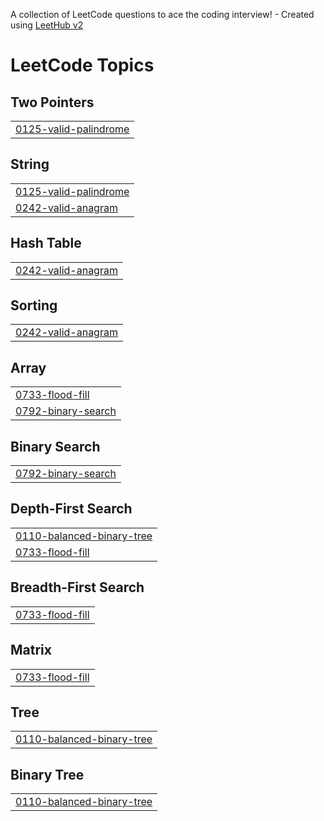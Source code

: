 A collection of LeetCode questions to ace the coding interview! - Created using [LeetHub v2](https://github.com/arunbhardwaj/LeetHub-2.0)
<!---LeetCode Topics Start-->
# LeetCode Topics
## Two Pointers
|  |
| ------- |
| [0125-valid-palindrome](https://github.com/kyeongjun-ko/Algorithm/tree/master/0125-valid-palindrome) |
## String
|  |
| ------- |
| [0125-valid-palindrome](https://github.com/kyeongjun-ko/Algorithm/tree/master/0125-valid-palindrome) |
| [0242-valid-anagram](https://github.com/kyeongjun-ko/Algorithm/tree/master/0242-valid-anagram) |
## Hash Table
|  |
| ------- |
| [0242-valid-anagram](https://github.com/kyeongjun-ko/Algorithm/tree/master/0242-valid-anagram) |
## Sorting
|  |
| ------- |
| [0242-valid-anagram](https://github.com/kyeongjun-ko/Algorithm/tree/master/0242-valid-anagram) |
## Array
|  |
| ------- |
| [0733-flood-fill](https://github.com/kyeongjun-ko/Algorithm/tree/master/0733-flood-fill) |
| [0792-binary-search](https://github.com/kyeongjun-ko/Algorithm/tree/master/0792-binary-search) |
## Binary Search
|  |
| ------- |
| [0792-binary-search](https://github.com/kyeongjun-ko/Algorithm/tree/master/0792-binary-search) |
## Depth-First Search
|  |
| ------- |
| [0110-balanced-binary-tree](https://github.com/kyeongjun-ko/Algorithm/tree/master/0110-balanced-binary-tree) |
| [0733-flood-fill](https://github.com/kyeongjun-ko/Algorithm/tree/master/0733-flood-fill) |
## Breadth-First Search
|  |
| ------- |
| [0733-flood-fill](https://github.com/kyeongjun-ko/Algorithm/tree/master/0733-flood-fill) |
## Matrix
|  |
| ------- |
| [0733-flood-fill](https://github.com/kyeongjun-ko/Algorithm/tree/master/0733-flood-fill) |
## Tree
|  |
| ------- |
| [0110-balanced-binary-tree](https://github.com/kyeongjun-ko/Algorithm/tree/master/0110-balanced-binary-tree) |
## Binary Tree
|  |
| ------- |
| [0110-balanced-binary-tree](https://github.com/kyeongjun-ko/Algorithm/tree/master/0110-balanced-binary-tree) |
<!---LeetCode Topics End-->